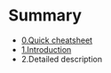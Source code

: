# Summary

* [0.Quick cheatsheet](README.md)
* [1.Introduction](chapter1.md)
* 2.Detailed description

